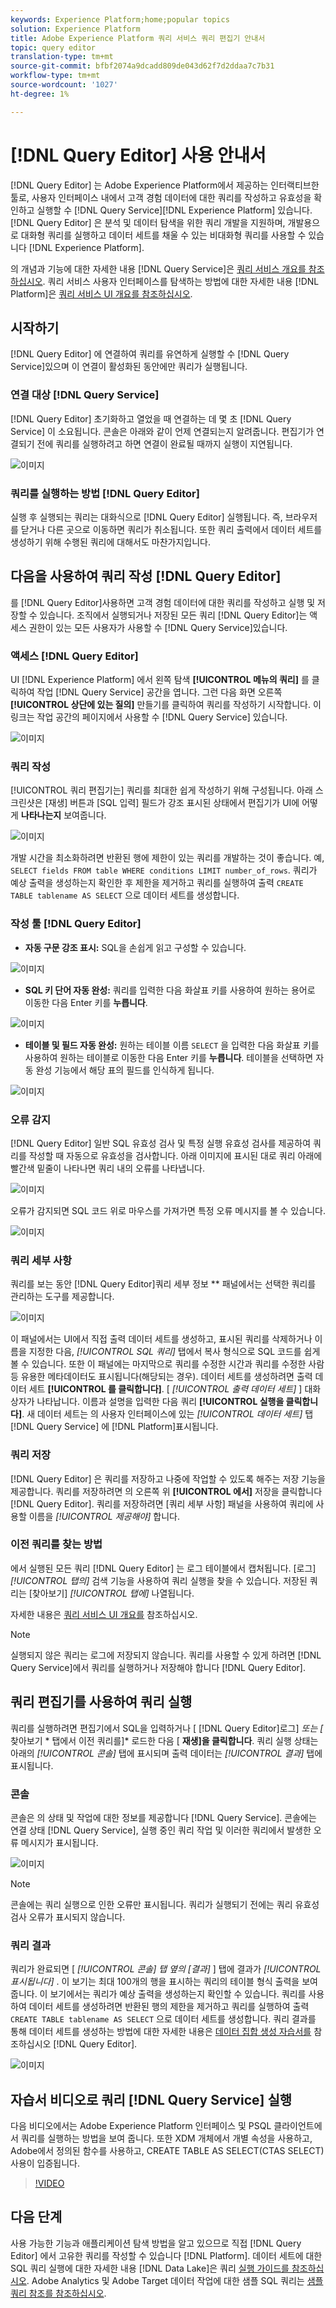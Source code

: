 ```yaml
---
keywords: Experience Platform;home;popular topics
solution: Experience Platform
title: Adobe Experience Platform 쿼리 서비스 쿼리 편집기 안내서
topic: query editor
translation-type: tm+mt
source-git-commit: bfbf2074a9dcadd809de043d62f7d2ddaa7c7b31
workflow-type: tm+mt
source-wordcount: '1027'
ht-degree: 1%

---
```



# [!DNL Query Editor] 사용 안내서

[!DNL Query Editor] 는 Adobe Experience Platform에서 제공하는 인터랙티브한 툴로, 사용자 인터페이스 내에서 고객 경험 데이터에 대한 쿼리를 작성하고 유효성을 확인하고 실행할 수 [!DNL Query Service][!DNL Experience Platform] 있습니다. [!DNL Query Editor] 은 분석 및 데이터 탐색을 위한 쿼리 개발을 지원하며, 개발용으로 대화형 쿼리를 실행하고 데이터 세트를 채울 수 있는 비대화형 쿼리를 사용할 수 있습니다 [!DNL Experience Platform].

의 개념과 기능에 대한 자세한 내용 [!DNL Query Service]은 [쿼리 서비스 개요를 참조하십시오][query-service-overview]. 쿼리 서비스 사용자 인터페이스를 탐색하는 방법에 대한 자세한 내용 [!DNL Platform]은 [쿼리 서비스 UI 개요를 참조하십시오][query-service-ui].

## 시작하기

[!DNL Query Editor] 에 연결하여 쿼리를 유연하게 실행할 수 [!DNL Query Service]있으며 이 연결이 활성화된 동안에만 쿼리가 실행됩니다.

### 연결 대상 [!DNL Query Service]

[!DNL Query Editor] 초기화하고 열었을 때 연결하는 데 몇 초 [!DNL Query Service] 이 소요됩니다. 콘솔은 아래와 같이 언제 연결되는지 알려줍니다. 편집기가 연결되기 전에 쿼리를 실행하려고 하면 연결이 완료될 때까지 실행이 지연됩니다.

![이미지](../images/queries/query-editor-overview/initializing-connection.png)

### 쿼리를 실행하는 방법 [!DNL Query Editor]

실행 후 실행되는 쿼리는 대화식으로 [!DNL Query Editor] 실행됩니다. 즉, 브라우저를 닫거나 다른 곳으로 이동하면 쿼리가 취소됩니다. 또한 쿼리 출력에서 데이터 세트를 생성하기 위해 수행된 쿼리에 대해서도 마찬가지입니다.

## 다음을 사용하여 쿼리 작성 [!DNL Query Editor]

를 [!DNL Query Editor]사용하면 고객 경험 데이터에 대한 쿼리를 작성하고 실행 및 저장할 수 있습니다. 조직에서 실행되거나 저장된 모든 쿼리 [!DNL Query Editor]는 액세스 권한이 있는 모든 사용자가 사용할 수 [!DNL Query Service]있습니다.

### 액세스 [!DNL Query Editor]

UI [!DNL Experience Platform] 에서 왼쪽 탐색 **[!UICONTROL 메뉴의 쿼리]** 를 클릭하여 작업 [!DNL Query Service] 공간을 엽니다. 그런 다음 화면 오른쪽 **[!UICONTROL 상단에 있는 질의]** 만들기를 클릭하여 쿼리를 작성하기 시작합니다. 이 링크는 작업 공간의 페이지에서 사용할 수 [!DNL Query Service] 있습니다.

![이미지](../images/queries/query-editor-overview/create-query.png)

### 쿼리 작성

[!UICONTROL 쿼리 편집기는] 쿼리를 최대한 쉽게 작성하기 위해 구성됩니다. 아래 스크린샷은 [재생] 버튼과 [SQL 입력] 필드가 강조 표시된 상태에서 편집기가 UI에 어떻게 **나타나는지** 보여줍니다.

![이미지](../images/queries/query-editor-overview/editor.png)

개발 시간을 최소화하려면 반환된 행에 제한이 있는 쿼리를 개발하는 것이 좋습니다. 예, `SELECT fields FROM table WHERE conditions LIMIT number_of_rows`. 쿼리가 예상 출력을 생성하는지 확인한 후 제한을 제거하고 쿼리를 실행하여 출력 `CREATE TABLE tablename AS SELECT` 으로 데이터 세트를 생성합니다.

### 작성 툴 [!DNL Query Editor]

- **자동 구문 강조 표시:** SQL을 손쉽게 읽고 구성할 수 있습니다.

![이미지](../images/queries/query-editor-overview/syntax-highlight.png)

- **SQL 키 단어 자동 완성:** 쿼리를 입력한 다음 화살표 키를 사용하여 원하는 용어로 이동한 다음 Enter 키를 **누릅니다**.

![이미지](../images/queries/query-editor-overview/syntax-auto.png)

- **테이블 및 필드 자동 완성:** 원하는 테이블 이름 `SELECT` 을 입력한 다음 화살표 키를 사용하여 원하는 테이블로 이동한 다음 Enter 키를 **누릅니다**. 테이블을 선택하면 자동 완성 기능에서 해당 표의 필드를 인식하게 됩니다.

![이미지](../images/queries/query-editor-overview/tables-auto.png)

### 오류 감지

[!DNL Query Editor] 일반 SQL 유효성 검사 및 특정 실행 유효성 검사를 제공하여 쿼리를 작성할 때 자동으로 유효성을 검사합니다. 아래 이미지에 표시된 대로 쿼리 아래에 빨간색 밑줄이 나타나면 쿼리 내의 오류를 나타냅니다.

![이미지](../images/queries/query-editor-overview/syntax-error-highlight.png)

오류가 감지되면 SQL 코드 위로 마우스를 가져가면 특정 오류 메시지를 볼 수 있습니다.

![이미지](../images/queries/query-editor-overview/linting-error.png)

### 쿼리 세부 사항

쿼리를 보는 동안 [!DNL Query Editor]쿼리 세부 정보 ** 패널에서는 선택한 쿼리를 관리하는 도구를 제공합니다.

![이미지](../images/queries/query-editor-overview/query-details.png)

이 패널에서는 UI에서 직접 출력 데이터 세트를 생성하고, 표시된 쿼리를 삭제하거나 이름을 지정한 다음, *[!UICONTROL SQL 쿼리]* 탭에서 복사 형식으로 SQL 코드를 쉽게 볼 수 있습니다. 또한 이 패널에는 마지막으로 쿼리를 수정한 시간과 쿼리를 수정한 사람 등 유용한 메타데이터도 표시됩니다(해당되는 경우). 데이터 세트를 생성하려면 출력 데이터 세트 **[!UICONTROL 를 클릭합니다]**. [ *[!UICONTROL 출력 데이터 세트]* ] 대화 상자가 나타납니다. 이름과 설명을 입력한 다음 쿼리 **[!UICONTROL 실행을 클릭합니다]**. 새 데이터 세트는 의 사용자 인터페이스에 있는 *[!UICONTROL 데이터 세트]* 탭 [!DNL Query Service] 에 [!DNL Platform]표시됩니다.

### 쿼리 저장

[!DNL Query Editor] 은 쿼리를 저장하고 나중에 작업할 수 있도록 해주는 저장 기능을 제공합니다. 쿼리를 저장하려면 의 오른쪽 위 **[!UICONTROL 에서]** 저장을 클릭합니다 [!DNL Query Editor]. 쿼리를 저장하려면 [쿼리 세부 사항] 패널을 사용하여 쿼리에 사용할 이름을 *[!UICONTROL 제공해야]* 합니다.

### 이전 쿼리를 찾는 방법

에서 실행된 모든 쿼리 [!DNL Query Editor] 는 로그 테이블에서 캡처됩니다. [로그] *[!UICONTROL 탭의]* 검색 기능을 사용하여 쿼리 실행을 찾을 수 있습니다. 저장된 쿼리는 [찾아보기] *[!UICONTROL 탭에]* 나열됩니다.

자세한 내용은 [쿼리 서비스 UI 개요를][query-service-ui] 참조하십시오.

>[!NOTE]
>
>실행되지 않은 쿼리는 로그에 저장되지 않습니다. 쿼리를 사용할 수 있게 하려면 [!DNL Query Service]에서 쿼리를 실행하거나 저장해야 합니다 [!DNL Query Editor].

## 쿼리 편집기를 사용하여 쿼리 실행

쿼리를 실행하려면 편집기에서 SQL을 입력하거나 [ [!DNL Query Editor]로그] *또는 [* 찾아보기 * 탭에서 이전 쿼리를]* 로드한 다음 [ **재생]을 클릭합니다**. 쿼리 실행 상태는 아래의 *[!UICONTROL 콘솔]* 탭에 표시되며 출력 데이터는 *[!UICONTROL 결과]* 탭에 표시됩니다.

### 콘솔

콘솔은 의 상태 및 작업에 대한 정보를 제공합니다 [!DNL Query Service]. 콘솔에는 연결 상태 [!DNL Query Service], 실행 중인 쿼리 작업 및 이러한 쿼리에서 발생한 오류 메시지가 표시됩니다.

![이미지](../images/queries/query-editor-overview/console.png)

>[!NOTE]
>
>콘솔에는 쿼리 실행으로 인한 오류만 표시됩니다. 쿼리가 실행되기 전에는 쿼리 유효성 검사 오류가 표시되지 않습니다.

### 쿼리 결과

쿼리가 완료되면 [ *[!UICONTROL 콘솔] 탭 옆의 [결과]* ] 탭에 결과가 *[!UICONTROL 표시됩니다]* . 이 보기는 최대 100개의 행을 표시하는 쿼리의 테이블 형식 출력을 보여줍니다. 이 보기에서는 쿼리가 예상 출력을 생성하는지 확인할 수 있습니다. 쿼리를 사용하여 데이터 세트를 생성하려면 반환된 행의 제한을 제거하고 쿼리를 실행하여 출력 `CREATE TABLE tablename AS SELECT` 으로 데이터 세트를 생성합니다. 쿼리 결과를 통해 데이터 세트를 생성하는 방법에 대한 자세한 내용은 [데이터 집합 생성 자습서를][query-service-create-datasets] 참조하십시오 [!DNL Query Editor].

![이미지](../images/queries/query-editor-overview/query-results.png)

## 자습서 비디오로 쿼리 [!DNL Query Service] 실행

다음 비디오에서는 Adobe Experience Platform 인터페이스 및 PSQL 클라이언트에서 쿼리를 실행하는 방법을 보여 줍니다. 또한 XDM 개체에서 개별 속성을 사용하고, Adobe에서 정의된 함수를 사용하고, CREATE TABLE AS SELECT(CTAS SELECT) 사용이 입증됩니다.

>[!VIDEO](https://video.tv.adobe.com/v/29796?quality=12&learn=on)

## 다음 단계

사용 가능한 기능과 애플리케이션 탐색 방법을 알고 있으므로 직접 [!DNL Query Editor] 에서 고유한 쿼리를 작성할 수 있습니다 [!DNL Platform]. 데이터 세트에 대한 SQL 쿼리 실행에 대한 자세한 내용 [!DNL Data Lake]은 쿼리 [실행 가이드를 참조하십시오][query-service-running-queries]. Adobe Analytics 및 Adobe Target 데이터 작업에 대한 샘플 SQL 쿼리는 [샘플 쿼리 참조를 참조하십시오][query-service-sample-queries].

[query-service-overview]: ../home.md
[query-service-ui]: overview.md
[query-service-running-queries]: ../creating-queries/creating-queries.md
[query-service-sample-queries]: ../sample-queries/overview.md
[query-service-create-datasets]: ../creating-queries/create-datasets.md

